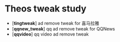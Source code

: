 # Theos tweak study

* \[**tingtweak**\] ad remove tweak for 喜马拉雅
* \[**qqnew_tweak**\] qq ad remove tweak for QQNews 
* \[**qqvideo**\] qq video ad remove tweak

